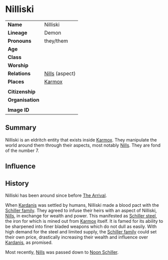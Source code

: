 # Nilliski

|||
| --- | --- |
| **Name** | Nilliski | character.3
| **Lineage** | Demon |
| **Pronouns** | they/them |
| **Age** | |
| **Class** | |
| **Worship** | |
| **Relations** | [Nills](nills.md) (aspect) |
| **Places** | [Karmox](../places/mountains/karmox.md) |
|||
| **Citizenship** | |
| **Organisation** | |
|||
| **Image ID** | |

## Summary

Nilliski is an eldritch entity that exists inside [Karmox](../places/mountains/karmox.md). They manipulate the world around them through their aspects, most notably [Nills](nills.md). They are fond of the number 7.

## Influence

## History

Nilliski has been around since before [The Arrival](../history/events/the-third-coming.md).

When [Kardanis](../places/regions/kardanis.md) was settled by humans, Nilliski made a blood pact with the [Schiller family](../organisations/schiller-family.md). They agreed to infuse their heirs with an aspect of Nilliski, [Nills](nills.md), in exchange for wealth and power. This manifested as [Schiller steel](../items/schiller-steel.md), the iron for which is mined out from [Karmox](../places/mountains/karmox.md) itself. It is famed for its ability to be sharpened into finer bladed weapons which do not dull as easily. With high demand for the steel and limited supply, the [Schiller family](../organisations/schiller-family.md) could set their own price, drastically increasing their wealth and influence over [Kardanis](../places/regions/kardanis.md), as promised.

Most recently, [Nills](nills.md) was passed down to [Noon Schiller](noon-schiller.md).
